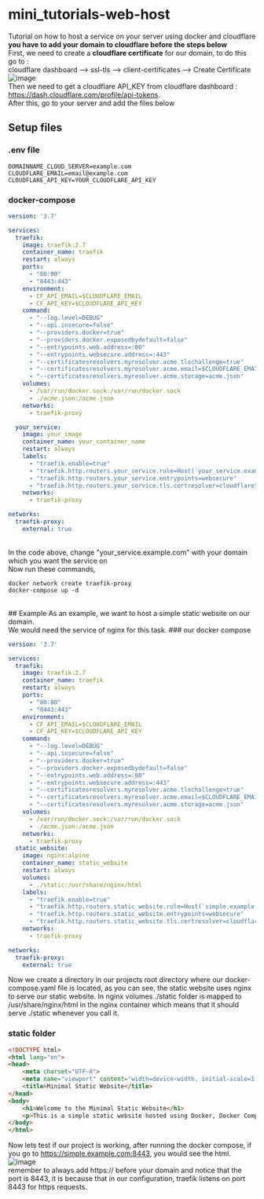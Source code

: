 # mini_tutorials-web-host
Tutorial on how to host a service on your server using docker and cloudflare<br>
<b>you have to add your domain to cloudflare before the steps below</b><br>
First, we need to create a <b>cloudflare certificate</b> for our domain, to do this go to : <br>
cloudflare dashboard --> ssl-tls --> client-certificates --> Create Certificate <br>
![image](https://user-images.githubusercontent.com/79264715/233497050-c85bd3a2-f042-4cc8-953f-b977d97e84f5.png)
<br>
Then we need to get a cloudflare API_KEY from cloudflare dashboard : <l>https://dash.cloudflare.com/profile/api-tokens</l>.<br>
After this, go to your server and add the files below
## Setup files
### .env file
```.env
DOMAINNAME_CLOUD_SERVER=example.com
CLOUDFLARE_EMAIL=email@example.com
CLOUDFLARE_API_KEY=YOUR_CLOUDFLARE_API_KEY
```
### docker-compose
```yaml
version: '3.7'

services:
  traefik:
    image: traefik:2.7
    container_name: traefik
    restart: always
    ports:
      - "80:80"
      - "8443:443"
    environment:
      - CF_API_EMAIL=$CLOUDFLARE_EMAIL
      - CF_API_KEY=$CLOUDFLARE_API_KEY
    command:
      - "--log.level=DEBUG"
      - "--api.insecure=false"
      - "--providers.docker=true"
      - "--providers.docker.exposedbydefault=false"
      - "--entrypoints.web.address=:80"
      - "--entrypoints.websecure.address=:443"
      - "--certificatesresolvers.myresolver.acme.tlschallenge=true"
      - "--certificatesresolvers.myresolver.acme.email=$CLOUDFLARE_EMAIL"
      - "--certificatesresolvers.myresolver.acme.storage=acme.json"
    volumes:
      - /var/run/docker.sock:/var/run/docker.sock
      - ./acme.json:/acme.json
    networks:
      - traefik-proxy

  your_service:
    image: your_image
    container_name: your_container_name
    restart: always
    labels:
      - "traefik.enable=true"
      - "traefik.http.routers.your_service.rule=Host(`your_service.example.com`)"
      - "traefik.http.routers.your_service.entrypoints=websecure"
      - "traefik.http.routers.your_service.tls.certresolver=cloudflare"
    networks:
      - traefik-proxy

networks:
  traefik-proxy:
    external: true
```
<br>
In the code above, change "your_service.example.com" with your domain which you want the service on<br>
Now run these commands, 

```shell
docker network create traefik-proxy
docker-compose up -d
```

<br>
## Example
As an example, we want to host a simple static website on our domain.<br>
We would need the service of nginx for this task.
### our docker compose

```yaml
version: '3.7'

services:
  traefik:
    image: traefik:2.7
    container_name: traefik
    restart: always
    ports:
      - "80:80"
      - "8443:443"
    environment:
      - CF_API_EMAIL=$CLOUDFLARE_EMAIL
      - CF_API_KEY=$CLOUDFLARE_API_KEY
    command:
      - "--log.level=DEBUG"
      - "--api.insecure=false"
      - "--providers.docker=true"
      - "--providers.docker.exposedbydefault=false"
      - "--entrypoints.web.address=:80"
      - "--entrypoints.websecure.address=:443"
      - "--certificatesresolvers.myresolver.acme.tlschallenge=true"
      - "--certificatesresolvers.myresolver.acme.email=$CLOUDFLARE_EMAIL"
      - "--certificatesresolvers.myresolver.acme.storage=acme.json"
    volumes:
      - /var/run/docker.sock:/var/run/docker.sock
      - ./acme.json:/acme.json
    networks:
      - traefik-proxy
  static_website:
    image: nginx:alpine
    container_name: static_website
    restart: always
    volumes:
      - ./static:/usr/share/nginx/html
    labels:
      - "traefik.enable=true"
      - "traefik.http.routers.static_website.rule=Host(`simple.example.com`)"
      - "traefik.http.routers.static_website.entrypoints=websecure"
      - "traefik.http.routers.static_website.tls.certresolver=cloudflare"
    networks:
      - traefik-proxy

networks:
  traefik-proxy:
    external: true
```

Now we create a directory in our projects root directory where our docker-compose.yaml file is located, as you can see, the static website uses nginx to serve our static website. In nginx volumes ./static folder is mapped to /usr/share/nginx/html in the nginx container which means that it should serve ./static whenever you call it.<br>
### static folder
```html
<!DOCTYPE html>
<html lang="en">
<head>
    <meta charset="UTF-8">
    <meta name="viewport" content="width=device-width, initial-scale=1.0">
    <title>Minimal Static Website</title>
</head>
<body>
    <h1>Welcome to the Minimal Static Website</h1>
    <p>This is a simple static website hosted using Docker, Docker Compose, and Nginx.</p>
</body>
</html>
```
Now lets test if our project is working, after running the docker compose, if you go to https://simple.example.com:8443, you would see the html.
![image](https://user-images.githubusercontent.com/79264715/233499425-e0441c83-cb08-4555-97bd-fc35baa99f20.png) 
<br>
remember to always add https:// before your domain and notice that the port is 8443, it is because that in our configuration, traefik listens on port 8443 for https requests.
